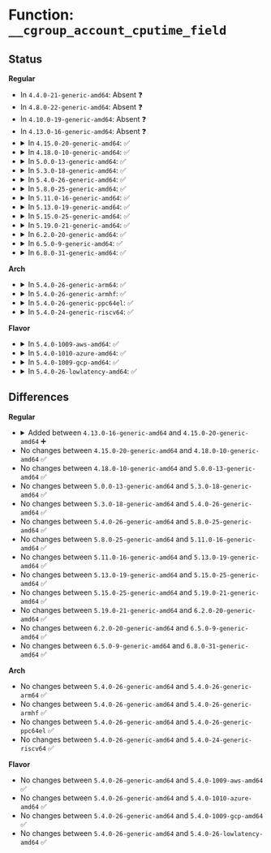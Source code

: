 # Function: <code>__cgroup_account_cputime_field</code>

## Status
<b>Regular</b>
<ul>
<li>
In <code>4.4.0-21-generic-amd64</code>: Absent ❓
</li>
<li>
In <code>4.8.0-22-generic-amd64</code>: Absent ❓
</li>
<li>
In <code>4.10.0-19-generic-amd64</code>: Absent ❓
</li>
<li>
In <code>4.13.0-16-generic-amd64</code>: Absent ❓
</li>
<li>
<details>
<summary>In <code>4.15.0-20-generic-amd64</code>: ✅</summary>

```c
void __cgroup_account_cputime_field(struct cgroup * cgrp, enum cpu_usage_stat index, u64 delta_exec)
```

```json
{
  "name": "__cgroup_account_cputime_field",
  "collision_type": "Unique Global",
  "inline_type": "No",
  "funcs": [
    {
      "addr": 18446744071580112464,
      "name": "__cgroup_account_cputime_field",
      "external": true,
      "loc": "kernel/cgroup/stat.c:235",
      "file": "kernel/cgroup/stat.c",
      "inline": "seen, unknown",
      "caller_inline": [],
      "caller_func": [
        "kernel/sched/cputime.c:account_system_index_time",
        "kernel/sched/cputime.c:account_user_time"
      ]
    }
  ],
  "symbols": [
    {
      "addr": 18446744071580112464,
      "name": "__cgroup_account_cputime_field",
      "section": ".text",
      "bind": "STB_GLOBAL",
      "size": 59
    }
  ]
}
```
</details>
</li>
<li>
<details>
<summary>In <code>4.18.0-10-generic-amd64</code>: ✅</summary>

```c
void __cgroup_account_cputime_field(struct cgroup * cgrp, enum cpu_usage_stat index, u64 delta_exec)
```

```json
{
  "name": "__cgroup_account_cputime_field",
  "collision_type": "Unique Global",
  "inline_type": "No",
  "funcs": [
    {
      "addr": 18446744071580172416,
      "name": "__cgroup_account_cputime_field",
      "external": true,
      "loc": "kernel/cgroup/rstat.c:371",
      "file": "kernel/cgroup/rstat.c",
      "inline": "seen, unknown",
      "caller_inline": [],
      "caller_func": [
        "kernel/sched/cputime.c:account_system_index_time",
        "kernel/sched/cputime.c:account_user_time"
      ]
    }
  ],
  "symbols": [
    {
      "addr": 18446744071580172416,
      "name": "__cgroup_account_cputime_field",
      "section": ".text",
      "bind": "STB_GLOBAL",
      "size": 57
    }
  ]
}
```
</details>
</li>
<li>
<details>
<summary>In <code>5.0.0-13-generic-amd64</code>: ✅</summary>

```c
void __cgroup_account_cputime_field(struct cgroup * cgrp, enum cpu_usage_stat index, u64 delta_exec)
```

```json
{
  "name": "__cgroup_account_cputime_field",
  "collision_type": "Unique Global",
  "inline_type": "No",
  "funcs": [
    {
      "addr": 18446744071580220304,
      "name": "__cgroup_account_cputime_field",
      "external": true,
      "loc": "kernel/cgroup/rstat.c:371",
      "file": "kernel/cgroup/rstat.c",
      "inline": "seen, unknown",
      "caller_inline": [],
      "caller_func": [
        "kernel/sched/cputime.c:account_system_index_time",
        "kernel/sched/cputime.c:account_user_time"
      ]
    }
  ],
  "symbols": [
    {
      "addr": 18446744071580220304,
      "name": "__cgroup_account_cputime_field",
      "section": ".text",
      "bind": "STB_GLOBAL",
      "size": 57
    }
  ]
}
```
</details>
</li>
<li>
<details>
<summary>In <code>5.3.0-18-generic-amd64</code>: ✅</summary>

```c
void __cgroup_account_cputime_field(struct cgroup * cgrp, enum cpu_usage_stat index, u64 delta_exec)
```

```json
{
  "name": "__cgroup_account_cputime_field",
  "collision_type": "Unique Global",
  "inline_type": "No",
  "funcs": [
    {
      "addr": 18446744071580269200,
      "name": "__cgroup_account_cputime_field",
      "external": true,
      "loc": "kernel/cgroup/rstat.c:374",
      "file": "kernel/cgroup/rstat.c",
      "inline": "seen, unknown",
      "caller_inline": [],
      "caller_func": [
        "kernel/sched/cputime.c:account_system_index_time",
        "kernel/sched/cputime.c:account_user_time"
      ]
    }
  ],
  "symbols": [
    {
      "addr": 18446744071580269200,
      "name": "__cgroup_account_cputime_field",
      "section": ".text",
      "bind": "STB_GLOBAL",
      "size": 60
    }
  ]
}
```
</details>
</li>
<li>
<details>
<summary>In <code>5.4.0-26-generic-amd64</code>: ✅</summary>

```c
void __cgroup_account_cputime_field(struct cgroup * cgrp, enum cpu_usage_stat index, u64 delta_exec)
```

```json
{
  "name": "__cgroup_account_cputime_field",
  "collision_type": "Unique Global",
  "inline_type": "No",
  "funcs": [
    {
      "addr": 18446744071580317360,
      "name": "__cgroup_account_cputime_field",
      "external": true,
      "loc": "kernel/cgroup/rstat.c:374",
      "file": "kernel/cgroup/rstat.c",
      "inline": "seen, unknown",
      "caller_inline": [],
      "caller_func": [
        "kernel/sched/cputime.c:account_system_index_time",
        "kernel/sched/cputime.c:account_user_time"
      ]
    }
  ],
  "symbols": [
    {
      "addr": 18446744071580317360,
      "name": "__cgroup_account_cputime_field",
      "section": ".text",
      "bind": "STB_GLOBAL",
      "size": 60
    }
  ]
}
```
</details>
</li>
<li>
<details>
<summary>In <code>5.8.0-25-generic-amd64</code>: ✅</summary>

```c
void __cgroup_account_cputime_field(struct cgroup * cgrp, enum cpu_usage_stat index, u64 delta_exec)
```

```json
{
  "name": "__cgroup_account_cputime_field",
  "collision_type": "Unique Global",
  "inline_type": "No",
  "funcs": [
    {
      "addr": 18446744071580389136,
      "name": "__cgroup_account_cputime_field",
      "external": true,
      "loc": "kernel/cgroup/rstat.c:368",
      "file": "kernel/cgroup/rstat.c",
      "inline": "seen, unknown",
      "caller_inline": [],
      "caller_func": [
        "kernel/sched/cputime.c:account_system_index_time",
        "kernel/sched/cputime.c:account_user_time"
      ]
    }
  ],
  "symbols": [
    {
      "addr": 18446744071580389136,
      "name": "__cgroup_account_cputime_field",
      "section": ".text",
      "bind": "STB_GLOBAL",
      "size": 60
    }
  ]
}
```
</details>
</li>
<li>
<details>
<summary>In <code>5.11.0-16-generic-amd64</code>: ✅</summary>

```c
void __cgroup_account_cputime_field(struct cgroup * cgrp, enum cpu_usage_stat index, u64 delta_exec)
```

```json
{
  "name": "__cgroup_account_cputime_field",
  "collision_type": "Unique Global",
  "inline_type": "No",
  "funcs": [
    {
      "addr": 18446744071580376096,
      "name": "__cgroup_account_cputime_field",
      "external": true,
      "loc": "kernel/cgroup/rstat.c:367",
      "file": "kernel/cgroup/rstat.c",
      "inline": "seen, unknown",
      "caller_inline": [],
      "caller_func": [
        "kernel/sched/cputime.c:account_system_index_time",
        "kernel/sched/cputime.c:account_user_time"
      ]
    }
  ],
  "symbols": [
    {
      "addr": 18446744071580376096,
      "name": "__cgroup_account_cputime_field",
      "section": ".text",
      "bind": "STB_GLOBAL",
      "size": 60
    }
  ]
}
```
</details>
</li>
<li>
<details>
<summary>In <code>5.13.0-19-generic-amd64</code>: ✅</summary>

```c
void __cgroup_account_cputime_field(struct cgroup * cgrp, enum cpu_usage_stat index, u64 delta_exec)
```

```json
{
  "name": "__cgroup_account_cputime_field",
  "collision_type": "Unique Global",
  "inline_type": "No",
  "funcs": [
    {
      "addr": 18446744071580379040,
      "name": "__cgroup_account_cputime_field",
      "external": true,
      "loc": "kernel/cgroup/rstat.c:378",
      "file": "kernel/cgroup/rstat.c",
      "inline": "seen, unknown",
      "caller_inline": [],
      "caller_func": [
        "kernel/sched/cputime.c:account_system_index_time",
        "kernel/sched/cputime.c:account_user_time"
      ]
    }
  ],
  "symbols": [
    {
      "addr": 18446744071580379040,
      "name": "__cgroup_account_cputime_field",
      "section": ".text",
      "bind": "STB_GLOBAL",
      "size": 60
    }
  ]
}
```
</details>
</li>
<li>
<details>
<summary>In <code>5.15.0-25-generic-amd64</code>: ✅</summary>

```c
void __cgroup_account_cputime_field(struct cgroup * cgrp, enum cpu_usage_stat index, u64 delta_exec)
```

```json
{
  "name": "__cgroup_account_cputime_field",
  "collision_type": "Unique Global",
  "inline_type": "No",
  "funcs": [
    {
      "addr": 18446744071580540960,
      "name": "__cgroup_account_cputime_field",
      "external": true,
      "loc": "kernel/cgroup/rstat.c:378",
      "file": "kernel/cgroup/rstat.c",
      "inline": "seen, unknown",
      "caller_inline": [],
      "caller_func": [
        "kernel/sched/cputime.c:account_system_index_time",
        "kernel/sched/cputime.c:account_guest_time",
        "kernel/sched/cputime.c:account_guest_time",
        "kernel/sched/cputime.c:account_user_time"
      ]
    }
  ],
  "symbols": [
    {
      "addr": 18446744071580540960,
      "name": "__cgroup_account_cputime_field",
      "section": ".text",
      "bind": "STB_GLOBAL",
      "size": 60
    }
  ]
}
```
</details>
</li>
<li>
<details>
<summary>In <code>5.19.0-21-generic-amd64</code>: ✅</summary>

```c
void __cgroup_account_cputime_field(struct cgroup * cgrp, enum cpu_usage_stat index, u64 delta_exec)
```

```json
{
  "name": "__cgroup_account_cputime_field",
  "collision_type": "Unique Global",
  "inline_type": "No",
  "funcs": [
    {
      "addr": 18446744071580738400,
      "name": "__cgroup_account_cputime_field",
      "external": true,
      "loc": "kernel/cgroup/rstat.c:383",
      "file": "kernel/cgroup/rstat.c",
      "inline": "seen, unknown",
      "caller_inline": [],
      "caller_func": [
        "kernel/sched/build_policy.c:account_system_index_time",
        "kernel/sched/build_policy.c:account_guest_time",
        "kernel/sched/build_policy.c:account_guest_time",
        "kernel/sched/build_policy.c:account_user_time"
      ]
    }
  ],
  "symbols": [
    {
      "addr": 18446744071580738400,
      "name": "__cgroup_account_cputime_field",
      "section": ".text",
      "bind": "STB_GLOBAL",
      "size": 107
    }
  ]
}
```
</details>
</li>
<li>
<details>
<summary>In <code>6.2.0-20-generic-amd64</code>: ✅</summary>

```c
void __cgroup_account_cputime_field(struct cgroup * cgrp, enum cpu_usage_stat index, u64 delta_exec)
```

```json
{
  "name": "__cgroup_account_cputime_field",
  "collision_type": "Unique Global",
  "inline_type": "No",
  "funcs": [
    {
      "addr": 18446744071581014832,
      "name": "__cgroup_account_cputime_field",
      "external": true,
      "loc": "kernel/cgroup/rstat.c:419",
      "file": "kernel/cgroup/rstat.c",
      "inline": "seen, unknown",
      "caller_inline": [],
      "caller_func": [
        "kernel/sched/build_policy.c:__account_forceidle_time",
        "kernel/sched/build_policy.c:account_system_index_time",
        "kernel/sched/build_policy.c:account_guest_time",
        "kernel/sched/build_policy.c:account_guest_time",
        "kernel/sched/build_policy.c:account_user_time"
      ]
    }
  ],
  "symbols": [
    {
      "addr": 18446744071581014832,
      "name": "__cgroup_account_cputime_field",
      "section": ".text",
      "bind": "STB_GLOBAL",
      "size": 115
    }
  ]
}
```
</details>
</li>
<li>
<details>
<summary>In <code>6.5.0-9-generic-amd64</code>: ✅</summary>

```c
void __cgroup_account_cputime_field(struct cgroup * cgrp, enum cpu_usage_stat index, u64 delta_exec)
```

```json
{
  "name": "__cgroup_account_cputime_field",
  "collision_type": "Unique Global",
  "inline_type": "No",
  "funcs": [
    {
      "addr": 18446744071581103248,
      "name": "__cgroup_account_cputime_field",
      "external": true,
      "loc": "kernel/cgroup/rstat.c:403",
      "file": "kernel/cgroup/rstat.c",
      "inline": "seen, unknown",
      "caller_inline": [],
      "caller_func": [
        "kernel/sched/build_policy.c:__account_forceidle_time",
        "kernel/sched/build_policy.c:account_system_index_time",
        "kernel/sched/build_policy.c:account_guest_time",
        "kernel/sched/build_policy.c:account_guest_time",
        "kernel/sched/build_policy.c:account_user_time"
      ]
    }
  ],
  "symbols": [
    {
      "addr": 18446744071581103248,
      "name": "__cgroup_account_cputime_field",
      "section": ".text",
      "bind": "STB_GLOBAL",
      "size": 115
    }
  ]
}
```
</details>
</li>
<li>
<details>
<summary>In <code>6.8.0-31-generic-amd64</code>: ✅</summary>

```c
void __cgroup_account_cputime_field(struct cgroup * cgrp, enum cpu_usage_stat index, u64 delta_exec)
```

```json
{
  "name": "__cgroup_account_cputime_field",
  "collision_type": "Unique Global",
  "inline_type": "No",
  "funcs": [
    {
      "addr": 18446744071581201056,
      "name": "__cgroup_account_cputime_field",
      "external": true,
      "loc": "kernel/cgroup/rstat.c:450",
      "file": "kernel/cgroup/rstat.c",
      "inline": "seen, unknown",
      "caller_inline": [],
      "caller_func": [
        "kernel/sched/build_policy.c:__account_forceidle_time",
        "kernel/sched/build_policy.c:account_system_index_time",
        "kernel/sched/build_policy.c:account_guest_time",
        "kernel/sched/build_policy.c:account_guest_time",
        "kernel/sched/build_policy.c:account_user_time"
      ]
    }
  ],
  "symbols": [
    {
      "addr": 18446744071581201056,
      "name": "__cgroup_account_cputime_field",
      "section": ".text",
      "bind": "STB_GLOBAL",
      "size": 115
    }
  ]
}
```
</details>
</li>
</ul>
<b>Arch</b>
<ul>
<li>
<details>
<summary>In <code>5.4.0-26-generic-arm64</code>: ✅</summary>

```c
void __cgroup_account_cputime_field(struct cgroup * cgrp, enum cpu_usage_stat index, u64 delta_exec)
```

```json
{
  "name": "__cgroup_account_cputime_field",
  "collision_type": "Unique Global",
  "inline_type": "No",
  "funcs": [
    {
      "addr": 18446603336491572512,
      "name": "__cgroup_account_cputime_field",
      "external": true,
      "loc": "kernel/cgroup/rstat.c:374",
      "file": "kernel/cgroup/rstat.c",
      "inline": "seen, unknown",
      "caller_inline": [],
      "caller_func": [
        "kernel/sched/cputime.c:account_system_index_time",
        "kernel/sched/cputime.c:account_user_time"
      ]
    }
  ],
  "symbols": [
    {
      "addr": 18446603336491572512,
      "name": "__cgroup_account_cputime_field",
      "section": ".text",
      "bind": "STB_GLOBAL",
      "size": 140
    }
  ]
}
```
</details>
</li>
<li>
<details>
<summary>In <code>5.4.0-26-generic-armhf</code>: ✅</summary>

```c
void __cgroup_account_cputime_field(struct cgroup * cgrp, enum cpu_usage_stat index, u64 delta_exec)
```

```json
{
  "name": "__cgroup_account_cputime_field",
  "collision_type": "Unique Global",
  "inline_type": "No",
  "funcs": [
    {
      "addr": 3225536124,
      "name": "__cgroup_account_cputime_field",
      "external": true,
      "loc": "kernel/cgroup/rstat.c:374",
      "file": "kernel/cgroup/rstat.c",
      "inline": "seen, unknown",
      "caller_inline": [],
      "caller_func": [
        "kernel/sched/cputime.c:account_system_index_time",
        "kernel/sched/cputime.c:account_user_time"
      ]
    }
  ],
  "symbols": [
    {
      "addr": 3225536124,
      "name": "__cgroup_account_cputime_field",
      "section": ".text",
      "bind": "STB_GLOBAL",
      "size": 160
    }
  ]
}
```
</details>
</li>
<li>
<details>
<summary>In <code>5.4.0-26-generic-ppc64el</code>: ✅</summary>

```c
void __cgroup_account_cputime_field(struct cgroup * cgrp, enum cpu_usage_stat index, u64 delta_exec)
```

```json
{
  "name": "__cgroup_account_cputime_field",
  "collision_type": "Unique Global",
  "inline_type": "No",
  "funcs": [
    {
      "addr": 13835058055284551488,
      "name": "__cgroup_account_cputime_field",
      "external": true,
      "loc": "kernel/cgroup/rstat.c:374",
      "file": "kernel/cgroup/rstat.c",
      "inline": "seen, unknown",
      "caller_inline": [],
      "caller_func": [
        "kernel/sched/cputime.c:account_system_index_time",
        "kernel/sched/cputime.c:account_user_time"
      ]
    }
  ],
  "symbols": [
    {
      "addr": 13835058055284551488,
      "name": "__cgroup_account_cputime_field",
      "section": ".text",
      "bind": "STB_GLOBAL",
      "size": 132
    }
  ]
}
```
</details>
</li>
<li>
<details>
<summary>In <code>5.4.0-24-generic-riscv64</code>: ✅</summary>

```c
void __cgroup_account_cputime_field(struct cgroup * cgrp, enum cpu_usage_stat index, u64 delta_exec)
```

```json
{
  "name": "__cgroup_account_cputime_field",
  "collision_type": "Unique Global",
  "inline_type": "No",
  "funcs": [
    {
      "addr": 18446743936271984168,
      "name": "__cgroup_account_cputime_field",
      "external": true,
      "loc": "kernel/cgroup/rstat.c:374",
      "file": "kernel/cgroup/rstat.c",
      "inline": "seen, unknown",
      "caller_inline": [],
      "caller_func": [
        "kernel/sched/cputime.c:account_system_index_time",
        "kernel/sched/cputime.c:account_user_time"
      ]
    }
  ],
  "symbols": [
    {
      "addr": 18446743936271984168,
      "name": "__cgroup_account_cputime_field",
      "section": ".text",
      "bind": "STB_GLOBAL",
      "size": 116
    }
  ]
}
```
</details>
</li>
</ul>
<b>Flavor</b>
<ul>
<li>
<details>
<summary>In <code>5.4.0-1009-aws-amd64</code>: ✅</summary>

```c
void __cgroup_account_cputime_field(struct cgroup * cgrp, enum cpu_usage_stat index, u64 delta_exec)
```

```json
{
  "name": "__cgroup_account_cputime_field",
  "collision_type": "Unique Global",
  "inline_type": "No",
  "funcs": [
    {
      "addr": 18446744071580286160,
      "name": "__cgroup_account_cputime_field",
      "external": true,
      "loc": "kernel/cgroup/rstat.c:374",
      "file": "kernel/cgroup/rstat.c",
      "inline": "seen, unknown",
      "caller_inline": [],
      "caller_func": [
        "kernel/sched/cputime.c:account_system_index_time",
        "kernel/sched/cputime.c:account_user_time"
      ]
    }
  ],
  "symbols": [
    {
      "addr": 18446744071580286160,
      "name": "__cgroup_account_cputime_field",
      "section": ".text",
      "bind": "STB_GLOBAL",
      "size": 60
    }
  ]
}
```
</details>
</li>
<li>
<details>
<summary>In <code>5.4.0-1010-azure-amd64</code>: ✅</summary>

```c
void __cgroup_account_cputime_field(struct cgroup * cgrp, enum cpu_usage_stat index, u64 delta_exec)
```

```json
{
  "name": "__cgroup_account_cputime_field",
  "collision_type": "Unique Global",
  "inline_type": "No",
  "funcs": [
    {
      "addr": 18446744071580233552,
      "name": "__cgroup_account_cputime_field",
      "external": true,
      "loc": "kernel/cgroup/rstat.c:374",
      "file": "kernel/cgroup/rstat.c",
      "inline": "seen, unknown",
      "caller_inline": [],
      "caller_func": [
        "kernel/sched/cputime.c:account_system_index_time",
        "kernel/sched/cputime.c:account_user_time"
      ]
    }
  ],
  "symbols": [
    {
      "addr": 18446744071580233552,
      "name": "__cgroup_account_cputime_field",
      "section": ".text",
      "bind": "STB_GLOBAL",
      "size": 60
    }
  ]
}
```
</details>
</li>
<li>
<details>
<summary>In <code>5.4.0-1009-gcp-amd64</code>: ✅</summary>

```c
void __cgroup_account_cputime_field(struct cgroup * cgrp, enum cpu_usage_stat index, u64 delta_exec)
```

```json
{
  "name": "__cgroup_account_cputime_field",
  "collision_type": "Unique Global",
  "inline_type": "No",
  "funcs": [
    {
      "addr": 18446744071580277408,
      "name": "__cgroup_account_cputime_field",
      "external": true,
      "loc": "kernel/cgroup/rstat.c:374",
      "file": "kernel/cgroup/rstat.c",
      "inline": "seen, unknown",
      "caller_inline": [],
      "caller_func": [
        "kernel/sched/cputime.c:account_system_index_time",
        "kernel/sched/cputime.c:account_user_time"
      ]
    }
  ],
  "symbols": [
    {
      "addr": 18446744071580277408,
      "name": "__cgroup_account_cputime_field",
      "section": ".text",
      "bind": "STB_GLOBAL",
      "size": 60
    }
  ]
}
```
</details>
</li>
<li>
<details>
<summary>In <code>5.4.0-26-lowlatency-amd64</code>: ✅</summary>

```c
void __cgroup_account_cputime_field(struct cgroup * cgrp, enum cpu_usage_stat index, u64 delta_exec)
```

```json
{
  "name": "__cgroup_account_cputime_field",
  "collision_type": "Unique Global",
  "inline_type": "No",
  "funcs": [
    {
      "addr": 18446744071580331248,
      "name": "__cgroup_account_cputime_field",
      "external": true,
      "loc": "kernel/cgroup/rstat.c:374",
      "file": "kernel/cgroup/rstat.c",
      "inline": "seen, unknown",
      "caller_inline": [],
      "caller_func": [
        "kernel/sched/cputime.c:account_system_index_time",
        "kernel/sched/cputime.c:account_user_time"
      ]
    }
  ],
  "symbols": [
    {
      "addr": 18446744071580331248,
      "name": "__cgroup_account_cputime_field",
      "section": ".text",
      "bind": "STB_GLOBAL",
      "size": 65
    }
  ]
}
```
</details>
</li>
</ul>

## Differences
<b>Regular</b>
<ul>
<li>
<details>
<summary>Added between <code>4.13.0-16-generic-amd64</code> and <code>4.15.0-20-generic-amd64</code> ➕</summary>

```c
void __cgroup_account_cputime_field(struct cgroup * cgrp, enum cpu_usage_stat index, u64 delta_exec)
```
</details>
</li>
<li>
No changes between <code>4.15.0-20-generic-amd64</code> and <code>4.18.0-10-generic-amd64</code> ✅
</li>
<li>
No changes between <code>4.18.0-10-generic-amd64</code> and <code>5.0.0-13-generic-amd64</code> ✅
</li>
<li>
No changes between <code>5.0.0-13-generic-amd64</code> and <code>5.3.0-18-generic-amd64</code> ✅
</li>
<li>
No changes between <code>5.3.0-18-generic-amd64</code> and <code>5.4.0-26-generic-amd64</code> ✅
</li>
<li>
No changes between <code>5.4.0-26-generic-amd64</code> and <code>5.8.0-25-generic-amd64</code> ✅
</li>
<li>
No changes between <code>5.8.0-25-generic-amd64</code> and <code>5.11.0-16-generic-amd64</code> ✅
</li>
<li>
No changes between <code>5.11.0-16-generic-amd64</code> and <code>5.13.0-19-generic-amd64</code> ✅
</li>
<li>
No changes between <code>5.13.0-19-generic-amd64</code> and <code>5.15.0-25-generic-amd64</code> ✅
</li>
<li>
No changes between <code>5.15.0-25-generic-amd64</code> and <code>5.19.0-21-generic-amd64</code> ✅
</li>
<li>
No changes between <code>5.19.0-21-generic-amd64</code> and <code>6.2.0-20-generic-amd64</code> ✅
</li>
<li>
No changes between <code>6.2.0-20-generic-amd64</code> and <code>6.5.0-9-generic-amd64</code> ✅
</li>
<li>
No changes between <code>6.5.0-9-generic-amd64</code> and <code>6.8.0-31-generic-amd64</code> ✅
</li>
</ul>
<b>Arch</b>
<ul>
<li>
No changes between <code>5.4.0-26-generic-amd64</code> and <code>5.4.0-26-generic-arm64</code> ✅
</li>
<li>
No changes between <code>5.4.0-26-generic-amd64</code> and <code>5.4.0-26-generic-armhf</code> ✅
</li>
<li>
No changes between <code>5.4.0-26-generic-amd64</code> and <code>5.4.0-26-generic-ppc64el</code> ✅
</li>
<li>
No changes between <code>5.4.0-26-generic-amd64</code> and <code>5.4.0-24-generic-riscv64</code> ✅
</li>
</ul>
<b>Flavor</b>
<ul>
<li>
No changes between <code>5.4.0-26-generic-amd64</code> and <code>5.4.0-1009-aws-amd64</code> ✅
</li>
<li>
No changes between <code>5.4.0-26-generic-amd64</code> and <code>5.4.0-1010-azure-amd64</code> ✅
</li>
<li>
No changes between <code>5.4.0-26-generic-amd64</code> and <code>5.4.0-1009-gcp-amd64</code> ✅
</li>
<li>
No changes between <code>5.4.0-26-generic-amd64</code> and <code>5.4.0-26-lowlatency-amd64</code> ✅
</li>
</ul>
